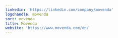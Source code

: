 ```yaml
---
linkedin: 'https://linkedin.com/company/movenda'
logohandle: movenda
sort: movenda
title: Movenda
website: 'https://www.movenda.com/en/'
---
```

